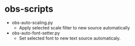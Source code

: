 # obs-scripts
- obs-auto-scaling.py
  - Apply selected scale filter to new source automatically
- obs-auto-font-setter.py
  - Set selected font to new text source automaticaly.

